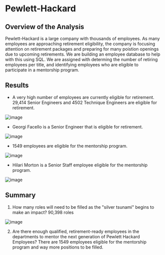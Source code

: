# Pewlett-Hackard

## Overview of the Analysis

Pewlett-Hackard is a large company with thousands of employees. As many employees are approaching retirement eligibility, 
the company is focusing attention on retirement packages and preparing for many poistion openings due to upcoming retirements. 
We are building an employee database to help with this using SQL. We are assigned with determing the number of retiring 
employees per title, and identifying employees who are eligible to participate in a mentorship program. 

## Results

- A very high number of employees are currently eligible for retirement. 
  29,414 Senior Engineers and 4502 Technique Engineers are eligible for retirement. 
  
![image](https://user-images.githubusercontent.com/64279232/129270020-7c3e3812-8c49-4a68-b52a-2ffe84f77511.png)

- Georgi Facello is a Senior Engineer that is eligible for retirement. 

 ![image](https://user-images.githubusercontent.com/64279232/129270351-c60c7213-d1b2-4820-8981-313d7c80e0e8.png)
 
 - 1549 employees are eligible for the mentorship program.
 
 ![image](https://user-images.githubusercontent.com/64279232/129270517-efca1a79-8a58-48dc-bf59-c62a33beadcd.png)

- Hilari Morton is a Senior Staff employee eligible for the mentorship program. 

![image](https://user-images.githubusercontent.com/64279232/129270633-290d5f66-e32a-4835-8b9a-2e138a743a86.png)


## Summary
1. How many roles will need to be filled as the "silver tsunami" begins to make an impact?
90,398 roles

![image](https://user-images.githubusercontent.com/64279232/129270020-7c3e3812-8c49-4a68-b52a-2ffe84f77511.png)

2. Are there enough qualified, retirement-ready employees in the departments to mentor the next generation of Pewlett Hackard Employees?
There are 1549 employees eligible for the mentorship program and way more positions to be filled. 
